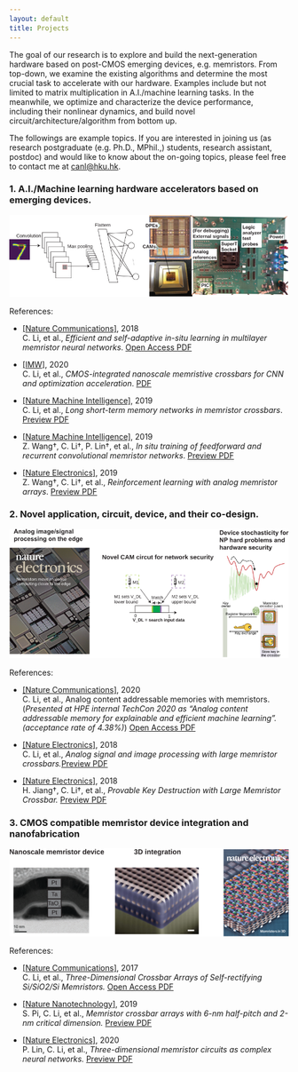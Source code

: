 ```yaml
---
layout: default
title: Projects
---
```


<!-- <script src="https://cdn.mathjax.org/mathjax/latest/MathJax.js?config=TeX-AMS-MML_HTMLorMML" type="text/javascript"></script> -->

The goal of our research is to explore and build the next-generation hardware based on post-CMOS emerging devices, e.g. memristors. From top-down, we examine the existing algorithms and determine the most crucial task to accelerate with our hardware. Examples include but not limited to matrix multiplication in A.I./machine learning tasks. In the meanwhile, we optimize and characterize the device performance, including their nonlinear dynamics, and build novel circuit/architecture/algorithm from bottom up. 

The followings are example topics. If you are interested in joining us (as research postgraduate (e.g. Ph.D., MPhil.,) students, research assistant, postdoc) and would like to know about the on-going topics, please feel free to contact me at [canl@hku.hk](mailto:canl@hku.hk). 

### 1. A.I./Machine learning hardware accelerators based on emerging devices. 

![Chip](assets/img/research_NN.svg)


References:

- [[Nature Communications]](https://www.nature.com/articles/s41467-018-04484-2), 2018  
C. Li, et al., _Efficient and self-adaptive in-situ learning in multilayer memristor neural networks_. [Open Access PDF](https://www.nature.com/articles/s41467-018-04484-2.pdf)

- [[IMW]](http://dx.doi.org/10.1109/IMW48823.2020.9108112), 2020  
C. Li, et al., _CMOS-integrated nanoscale memristive crossbars for CNN and optimization acceleration_. [PDF](assets/pdf/IWM_superT.pdf)

- [[Nature Machine Intelligence]](https://www.nature.com/articles/s42256-018-0001-4), 2019  
C. Li, et al., _Long short-term memory networks in memristor crossbars_. [Preview PDF](https://rdcu.be/bfKQS)

- [[Nature Machine Intelligence]](https://www.nature.com/articles/s42256-019-0089-1), 2019  
Z. Wang†, C. Li†, P. Lin†, et al., _In situ training of feedforward and recurrent convolutional memristor networks_. [Preview PDF](https://rdcu.be/bQGMb)

- [[Nature Electronics]](https://www.nature.com/articles/s41928-019-0221-6), 2019  
Z. Wang†, C. Li†, et al., _Reinforcement learning with analog memristor arrays_. [Preview PDF](https://rdcu.be/brcsE)


### 2. Novel application, circuit, device, and their co-design.

![Apps](assets/img/research_apps.svg)

References:

- [[Nature Communications]](https://www.nature.com/articles/s41467-020-15254-4), 2020    
C. Li, et al., Analog content addressable memories with memristors. (_Presented at HPE internal TechCon 2020 as “Analog content addressable memory for explainable and efficient machine learning”. (acceptance rate of 4.38%)_) [Open Access PDF](https://www.nature.com/articles/s41467-020-15254-4.pdf)

- [[Nature Electronics]](https://www.nature.com/articles/s41467-020-15254-4), 2018  
C. Li, et al., _Analog signal and image processing with large memristor crossbars._[Preview PDF](http://rdcu.be/GquI)

- [[Nature Electronics]](https://www.nature.com/articles/s41928-018-0146-5), 2018  
H. Jiang†, C. Li†, et al., _Provable Key Destruction with Large Memristor Crossbar._ [Preview PDF](https://rdcu.be/859D)


### 3. CMOS compatible memristor device integration and nanofabrication

<!-- <div class="clearfix">
    <a href="http://dx.doi.org/10.1002/adma.201606482"><span class="cover" id="fib"></span></a>
</div> -->
<!-- ![3D memristor crossbar](http://media.springernature.com/w300/springer-static/cover-hires/journal/41928/3/4) -->

![Devices](assets/img/research_device.svg)


References:

- [[Nature Communications]](https://www.nature.com/articles/ncomms15666), 2017  
C. Li, et al., _Three-Dimensional Crossbar Arrays of Self-rectifying Si/SiO2/Si Memristors._ [Open Access PDF](https://www.nature.com/articles/ncomms15666.pdf)

- [[Nature Nanotechnology]](https://www.nature.com/articles/s41565-018-0302-0), 2019  
S. Pi, C. Li, et al., _Memristor crossbar arrays with 6-nm half-pitch and 2-nm critical dimension._ [Preview PDF](https://rdcu.be/b4WpY)

- [[Nature Electronics]](https://www.nature.com/articles/s41928-020-0397-9), 2020  
P. Lin, C. Li, et al., _Three-dimensional memristor circuits as complex neural networks._ [Preview PDF](https://rdcu.be/b3xJn)